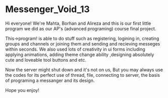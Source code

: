 # Messenger_Void_13

Hi everyone!
We're Mahta, Borhan and Alireza and this is our first little program we did as our AP's (advanced programing) course final project.

This->program! is able to do stuff such as registering, logining in, creating groups and channels or joining them and sending and recieving messeges within seconds.
We also used lots of creativity in ui forms including applying animations, adding theme change ability ,designing absolutely cute and loveable tool buttons and etc.

Now the server might shut down and it's not on us,
But you may always use the codes for its perfect use of thread, file, connecting to server, the basis of programing a messanger and its design.

Hope you enjoy!
